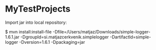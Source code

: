 # MyTestProjects


Import jar into local repository:

$ mvn install:install-file -Dfile=/Users/matjaz/Downloads/simple-logger-1.6.1.jar -DgroupId=si.matjazcerkvenik.simplelogger -DartifactId=simple-logger -Dversion=1.6.1 -Dpackaging=jar